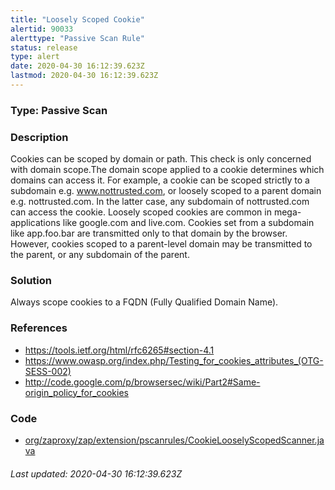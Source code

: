 ```yaml
---
title: "Loosely Scoped Cookie"
alertid: 90033
alerttype: "Passive Scan Rule"
status: release
type: alert
date: 2020-04-30 16:12:39.623Z
lastmod: 2020-04-30 16:12:39.623Z
---
```

### Type: Passive Scan

### Description
Cookies can be scoped by domain or path. This check is only concerned with domain scope.The domain scope applied to a cookie determines which domains can access it. For example, a cookie can be scoped strictly to a subdomain e.g. www.nottrusted.com, or loosely scoped to a parent domain e.g. nottrusted.com. In the latter case, any subdomain of nottrusted.com can access the cookie. Loosely scoped cookies are common in mega-applications like google.com and live.com. Cookies set from a subdomain like app.foo.bar are transmitted only to that domain by the browser. However, cookies scoped to a parent-level domain may be transmitted to the parent, or any subdomain of the parent.

### Solution

Always scope cookies to a FQDN (Fully Qualified Domain Name).

### References

* https://tools.ietf.org/html/rfc6265#section-4.1
* https://www.owasp.org/index.php/Testing_for_cookies_attributes_(OTG-SESS-002)
* http://code.google.com/p/browsersec/wiki/Part2#Same-origin_policy_for_cookies

### Code

 * [org/zaproxy/zap/extension/pscanrules/CookieLooselyScopedScanner.java](https://github.com/zaproxy/zap-extensions/blob/master/addOns/pscanrules/src/main/java/org/zaproxy/zap/extension/pscanrules/CookieLooselyScopedScanner.java)

###### Last updated: 2020-04-30 16:12:39.623Z
